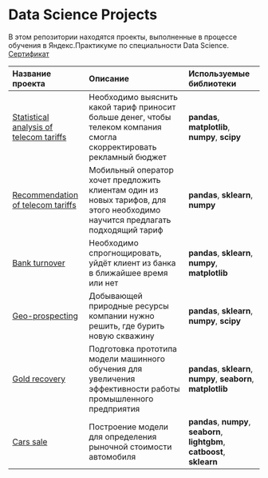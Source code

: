 # Data Science Projects
В этом репозитории находятся проекты, выполненные в процессе обучения в Яндекс.Практикуме по специальности Data Science. [Сертификат](https://github.com/fallnexy/Data-Science-Projects/blob/main/Certificate.pdf) 

| Название проекта | Описание | Используемые библиотеки |
| :-------------------- | :--------------------- |:---------------------------|
| [Statistical analysis of telecom tariffs](https://github.com/fallnexy/Data-Science-Projects/tree/main/statistical%20analysis%20of%20telecom%20tariffs) | Необходимо выяснить какой тариф приносит больше денег, чтобы телеком компания смогла скорректировать рекламный бюджет | **pandas**, **matplotlib**, **numpy**, **scipy** |
|[Recommendation of telecom tariffs](https://github.com/fallnexy/Data-Science-Projects/tree/main/recommendation%20of%20telecom%20tariffs)|Мобильный оператор хочет предложить клиентам один из новых тарифов, для этого необходимо научится предлагать подходящий тариф|**pandas**, **sklearn**, **numpy**|
|[Bank turnover](https://github.com/fallnexy/Data-Science-Projects/tree/main/bank%20turnover)|Необходимо спрогнощировать, уйдёт клиент из банка в ближайшее время или нет|**pandas**, **sklearn**, **numpy**, **matplotlib**|
|[Geo-prospecting](https://github.com/fallnexy/Data-Science-Projects/tree/main/geo-prospecting)|Добывающей природные ресурсы компании нужно решить, где бурить новую скважину|**pandas**, **sklearn**, **numpy**, **scipy**|
|[Gold recovery](https://github.com/fallnexy/Data-Science-Projects/tree/main/gold%20recovery)|Подготовка прототипа модели машинного обучения для увеличения эффективности работы промышленного предприятия|**pandas**, **sklearn**, **numpy**, **seaborn**, **matplotlib**|
|[Cars sale](https://github.com/fallnexy/Data-Science-Projects/tree/main/carsSale)|Построение модели для определения рыночной стоимости автомобиля|**pandas**, **numpy**, **seaborn**, **lightgbm**, **catboost**, **sklearn**|
